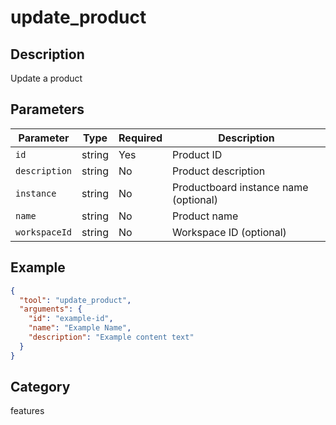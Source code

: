 # update_product

## Description
Update a product

## Parameters

| Parameter | Type | Required | Description |
|-----------|------|----------|-------------|
| `id` | string | Yes | Product ID |
| `description` | string | No | Product description |
| `instance` | string | No | Productboard instance name (optional) |
| `name` | string | No | Product name |
| `workspaceId` | string | No | Workspace ID (optional) |

## Example

```json
{
  "tool": "update_product",
  "arguments": {
    "id": "example-id",
    "name": "Example Name",
    "description": "Example content text"
  }
}
```

## Category
features

